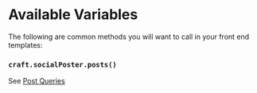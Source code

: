 # Available Variables
The following are common methods you will want to call in your front end templates:

### `craft.socialPoster.posts()`

See [Post Queries](docs:getting-elements/post-queries)
